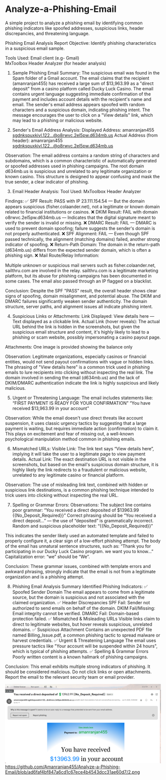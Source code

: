 # Analyze-a-Phishing-Email
A simple project to analyze a phishing email by identifying common phishing indicators like spoofed addresses, suspicious links, header discrepancies, and threatening language.

Phishing Email Analysis Report
Objective: Identify phishing characteristics in a suspicious email sample.

Tools Used:
Email client (e.g- Gmail)  
MxToolbox Header Analyzer (for header analysis)

1. Sample Phishing Email Summary:
The suspicious email was found in the Spam folder of a Gmail account. The email claims that the recipient (amanranjan455) has received a large sum of $13,963.99 as a "direct deposit" from a casino platform called Ducky Luck Casino. The email contains urgent language suggesting immediate confirmation of the payment and includes account details with the recipient's name and email. The sender's email address appears spoofed with random characters and a suspicious domain, indicating phishing intent. The message encourages the user to click on a "View details" link, which may lead to a phishing or malicious website.

2. Sender's Email Address Analysis:
Displayed Address: amanranjan455 sgdnkspuxkivl.122...@o8rwvc.2el5pw.d634mb.us
Actual Address (from header): amanranjan455 sgdnkspuxkivl.122...@o8rwvc.2el5pw.d634mb.us

Observation:
The email address contains a random string of characters and subdomains, which is a common characteristic of automatically generated or spoofed addresses used in phishing campaigns.
The root domain d634mb.us is suspicious and unrelated to any legitimate organization or known casino.
This structure is designed to appear confusing and mask the true sender, a clear indicator of phishing.

3. Email Header Analysis:
Tool Used: MxToolbox Header Analyzer

Findings:
✅ SPF Result: PASS with IP 23.111.154.54 — But the domain appears suspicious (fisher.colaander.net), not a legitimate or known domain related to financial institutions or casinos.
❌ DKIM Result: FAIL with domain o8rwvc.2el5pw.d634mb.us — Indicates that the digital signature meant to verify the sender is invalid or missing.
❌ DMARC Result: FAIL — DMARC is used to prevent domain spoofing; failure suggests the sender's domain is not properly authenticated.
❌ SPF Alignment: FAIL — Even though SPF passed technically, the alignment (matching domains) failed, another strong indicator of spoofing.
❌ Return-Path Domain: The domain in the return-path (d634mb.us) differs from the expected sender domain, which is often a phishing sign.
❌ Mail Route/Relay Information:

Multiple unknown or suspicious mail servers such as fisher.colaander.net, sailthru.com are involved in the relay.
sailthru.com is a legitimate marketing platform, but its abuse for phishing campaigns has been documented in some cases.
The email also passed through an IP flagged on a blacklist.

Conclusion:
Despite the SPF "PASS" result, the overall header shows clear signs of spoofing, domain misalignment, and potential abuse.
The DKIM and DMARC failures significantly weaken sender authenticity.
The domain structure, server paths, and alignment issues all indicate phishing intent.

4. Suspicious Links or Attachments:
Link Displayed:
View details here — Text displayed as a clickable link.
Actual Link (hover reveals):
The actual URL behind the link is hidden in the screenshots, but given the suspicious email structure and content, it's highly likely to lead to a phishing or scam website, possibly impersonating a casino payout page.

Attachments:
One image is provided showing the balance only

Observation:
Legitimate organizations, especially casinos or financial entities, would not send payout confirmations with vague or hidden links.
The phrasing of "View details here" is a common trick used in phishing emails to lure recipients into clicking without inspecting the real link.
The domain involved in sending the email (d634mb.us) and the lack of DKIM/DMARC authentication indicate the link is highly suspicious and likely malicious.

5. Urgent or Threatening Language:
The email includes statements like:
“FIRST PAYMENT IS READY FOR YOUR CONFIRMATION”
“You have received $13,963.99 in your account”

Observation:
While the email doesn't use direct threats like account suspension, it uses classic urgency tactics by suggesting that a large payment is waiting, but requires immediate action (confirmation) to claim it.
This plays on excitement and fear of missing out, a well-known psychological manipulation method common in phishing emails.

6. Mismatched URLs:
Visible Link: The link text says “View details here”, implying it will take the user to a legitimate page to view payment details.
Actual Link: The exact destination URL is not visible in the screenshots, but based on the email's suspicious domain structure, it is highly likely the link redirects to a fraudulent or malicious website, unrelated to any legitimate casino or financial platform.

Observation:
The use of misleading link text, combined with hidden or suspicious link destinations, is a common phishing technique intended to trick users into clicking without inspecting the real URL.

7. Spelling or Grammar Errors:
Observations: The subject line contains poor grammar:
“You received a direct deposited of $13963.99 {{No_Deposit_Required}}”
Correct phrasing should be “You received a direct deposit...” — the use of “deposited” is grammatically incorrect.
Random and suspicious placeholder text: “{{No_Deposit_Required}}”

This indicates the sender likely used an automated template and failed to properly configure it, a clear sign of a low-effort phishing attempt.
The body of the email has unnatural sentence structures, such as:
“Thank you for participating in our Ducky Luck Casino program. we want you to know...”
Capitalization error: “we” should be “We”.

Conclusion:
These grammar issues, combined with template errors and awkward phrasing, strongly indicate that the email is not from a legitimate organization and is a phishing attempt.

8. Phishing Email Analysis Summary
Identified Phishing Indicators:
✅ Spoofed Sender Domain
The email appears to come from a legitimate source, but the domain is suspicious and not associated with the claimed organization.
✅ Header Discrepancies
SPF Fail: Sender not authorized to send emails on behalf of the domain.
DKIM Fail/Missing: Email integrity cannot be verified.
DMARC Fail: Domain-based protection failed.
✅ Mismatched & Misleading URLs
Visible links claim to direct to legitimate websites, but hover reveals suspicious, unrelated domains.
✅ Suspicious Attachment
Contains an unexpected PDF file named Billing_Issue.pdf, a common phishing tactic to spread malware or harvest credentials.
✅ Urgent & Threatening Language
The email uses pressure tactics like "Your account will be suspended within 24 hours", which is typical of phishing attempts.
✅ Spelling & Grammar Errors
Poorly written content is a known hallmark of phishing campaigns.

Conclusion:
This email exhibits multiple strong indicators of phishing. It should be considered malicious. Do not click links or open attachments. Report the email to the relevant security team or email provider.


![image alt](https://github.com/Amanranjan455/Analyze-a-Phishing-Email/blob/1cbbb6ec85b60b44b2b2d52dbc36c70214ee3ddb/1.png)
https://github.com/Amanranjan455/Analyze-a-Phishing-Email/blob/ad6faf4bf847a6cd1c67ece4b4543dcc31ae60d7/2.png
